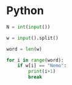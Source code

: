 <h1> Python </h1>

```python
N = int(input())

w = input().split()

word = len(w)

for i in range(word):
    if w[i] == "Nemo":
        print(i+1)
        break
    
```
